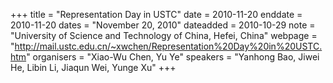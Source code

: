 +++
title = "Representation Day in USTC"
date = 2010-11-20
enddate = 2010-11-20
dates = "November 20, 2010"
dateadded = 2010-10-29
note = "University of Science and Technology of China, Hefei, China"
webpage = "http://mail.ustc.edu.cn/~xwchen/Representation%20Day%20in%20USTC.htm"
organisers = "Xiao-Wu Chen, Yu Ye"
speakers = "Yanhong Bao, Jiwei He, Libin Li, Jiaqun Wei, Yunge Xu"
+++
